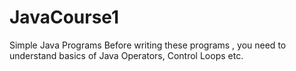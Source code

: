 # JavaCourse1
Simple Java Programs
Before writing these programs , you need to understand basics of Java Operators, Control Loops etc.

